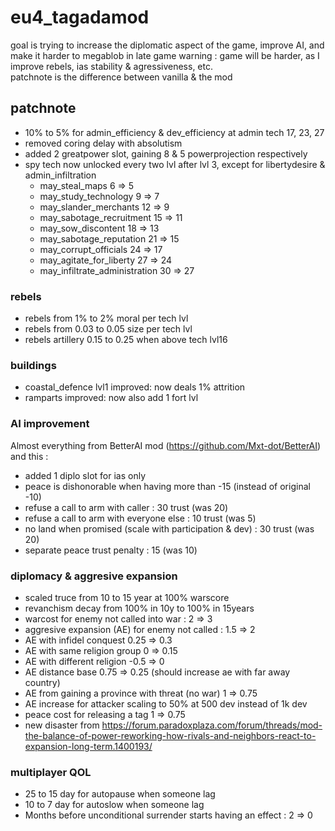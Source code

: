 # eu4_tagadamod

goal is trying to increase the diplomatic aspect of the game, improve AI, and make it harder to megablob in late game
warning : game will be harder, as I improve rebels, ias stability & agressiveness, etc.  
patchnote is the difference between vanilla & the mod

## patchnote

- 10% to 5% for admin_efficiency & dev_efficiency at admin tech 17, 23, 27
- removed coring delay with absolutism
- added 2 greatpower slot, gaining 8 & 5 powerprojection respectively
- spy tech now unlocked every two lvl after lvl 3, except for libertydesire & admin_infiltration
	- may_steal_maps 6 => 5
	- may_study_technology 9 => 7
	- may_slander_merchants 12 => 9
	- may_sabotage_recruitment 15 => 11
	- may_sow_discontent 18 => 13
	- may_sabotage_reputation 21 => 15
	- may_corrupt_officials 24 => 17
	- may_agitate_for_liberty 27 => 24
	- may_infiltrate_administration 30 => 27

### rebels

- rebels from 1% to 2% moral per tech lvl
- rebels from 0.03 to 0.05 size per tech lvl
- rebels artillery 0.15 to 0.25 when above tech lvl16

### buildings

- coastal_defence lvl1 improved: now deals 1% attrition
- ramparts improved: now also add 1 fort lvl

### AI improvement

Almost everything from BetterAI mod (https://github.com/Mxt-dot/BetterAI) and this :
- added 1 diplo slot for ias only
- peace is dishonorable when having more than -15 (instead of original -10)
- refuse a call to arm with caller : 30 trust (was 20)
- refuse a call to arm with everyone else : 10 trust (was 5)
- no land when promised (scale with participation & dev) : 30 trust (was 20)
- separate peace trust penalty : 15 (was 10)

### diplomacy & aggresive expansion

- scaled truce from 10 to 15 year at 100% warscore
- revanchism decay from 100% in 10y to 100% in 15years
- warcost for enemy not called into war : 2 => 3
- aggresive expansion (AE) for enemy not called : 1.5 => 2
- AE with infidel conquest 0.25 => 0.3
- AE with same religion group 0 => 0.15
- AE with different religion -0.5 => 0
- AE distance base 0.75 => 0.25 (should increase ae with far away country)
- AE from gaining a province with threat (no war) 1 => 0.75
- AE increase for attacker scaling to 50% at 500 dev instead of 1k dev
- peace cost for releasing a tag 1 => 0.75
- new disaster from https://forum.paradoxplaza.com/forum/threads/mod-the-balance-of-power-reworking-how-rivals-and-neighbors-react-to-expansion-long-term.1400193/

### multiplayer QOL

- 25 to 15 day for autopause when someone lag
- 10 to 7 day for autoslow when someone lag
- Months before unconditional surrender starts having an effect : 2 => 0

